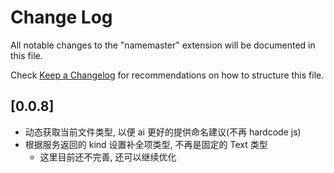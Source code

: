 # Change Log

All notable changes to the "namemaster" extension will be documented in this file.

Check [Keep a Changelog](http://keepachangelog.com/) for recommendations on how to structure this file.

## [0.0.8]

- 动态获取当前文件类型, 以便 ai 更好的提供命名建议(不再 hardcode js)
- 根据服务返回的 kind 设置补全项类型, 不再是固定的 Text 类型
  - 这里目前还不完善, 还可以继续优化
